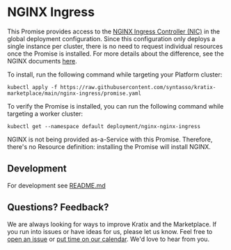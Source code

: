 # NGINX Ingress

This Promise provides access to the [NGINX Ingress Controller (NIC)](https://docs.nginx.com/nginx-ingress-controller/)
in the global deployment configuration. Since this configuration only deploys a
single instance per cluster, there is no need to request individual resources once
the Promise is installed. For more details about the difference, see the NGINX
documents [here](https://docs.nginx.com/nginx-ingress-controller/installation/running-multiple-ingress-controllers/).

To install, run the following command while targeting your Platform cluster:
```
kubectl apply -f https://raw.githubusercontent.com/syntasso/kratix-marketplace/main/nginx-ingress/promise.yaml
```

To verify the Promise is installed, you can run the following command while
targeting a worker cluster:
```
kubectl get --namespace default deployment/nginx-nginx-ingress
```

NGINX is not being provided as-a-Service with this Promise. Therefore, there's no
Resource definition: installing the Promise will install NGINX.

## Development

For development see [README.md](./internal/README.md)

## Questions? Feedback?

We are always looking for ways to improve Kratix and the Marketplace. If you run into issues or have ideas for us, please let us know. Feel free to [open an issue](https://github.com/syntasso/kratix-marketplace/issues/new/choose) or [put time on our calendar](https://www.syntasso.io/contact-us). We'd love to hear from you.
